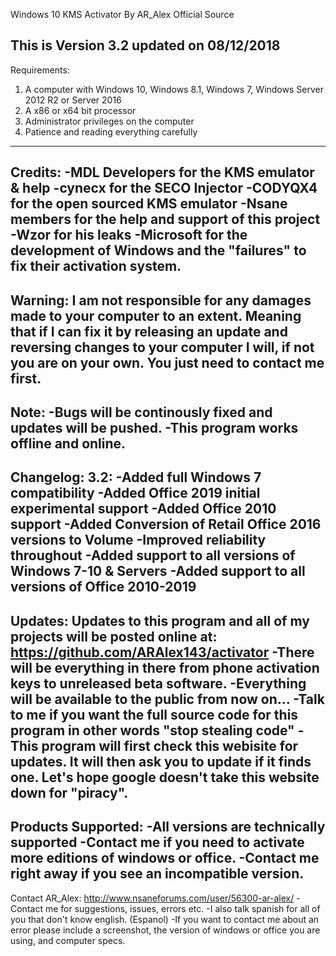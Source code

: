 Windows 10 KMS Activator By AR_Alex Official Source

This is Version 3.2 updated on 08/12/2018
-------------------------------------------------------------------------------------------
Requirements:
1. A computer with Windows 10, Windows 8.1, Windows 7, Windows Server 2012 R2 or Server 2016
2. A x86 or x64 bit processor
3. Administrator privileges on the computer
4. Patience and reading everything carefully
-------------------------------------------------------------------------------------------
Credits:
	  -MDL Developers for the KMS emulator & help
	  -cynecx for the SECO Injector 
	  -CODYQX4 for the open sourced KMS emulator
	  -Nsane members for the help and support of this project 
	  -Wzor for his leaks
	  -Microsoft for the development of Windows and the "failures"
	   to fix their activation system.
-------------------------------------------------------------------------------------------
Warning:
I am not responsible for any damages made to your computer to an extent.
Meaning that if I can fix it by releasing an update and reversing changes to your
computer I will, if not you are on your own. You just need to contact me first.
-------------------------------------------------------------------------------------------
Note:	-Bugs will be continously fixed and updates will be pushed.
  	-This program works offline and online.
-------------------------------------------------------------------------------------------
Changelog:
3.2:	-Added full Windows 7 compatibility
	-Added Office 2019 initial experimental support
	-Added Office 2010 support
	-Added Conversion of Retail Office 2016 versions to Volume
	-Improved reliability throughout
	-Added support to all versions of Windows 7-10 & Servers
	-Added support to all versions of Office 2010-2019
-------------------------------------------------------------------------------------------
Updates:
Updates to this program and all of my projects will be posted online at:
https://github.com/ARAlex143/activator
-There will be everything in there from phone activation keys to unreleased beta software.
-Everything will be available to the public from now on...
-Talk to me if you want the full source code for this program in other words "stop stealing code"
-This program will first check this webisite for updates. It will then ask you to update
if it finds one. Let's hope google doesn't take this website down for "piracy".
-------------------------------------------------------------------------------------------
Products Supported:
-All versions are technically supported
-Contact me if you need to activate more editions of windows or office. 
-Contact me right away if you see an incompatible version.
-------------------------------------------------------------------------------------------
Contact AR_Alex:
http://www.nsaneforums.com/user/56300-ar-alex/
-Contact me for suggestions, issues, errors etc.
-I also talk spanish for all of you that don't know english. (Espanol)
-If you want to contact me about an error please include a screenshot, the version
 of windows or office you are using, and computer specs.

